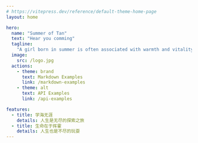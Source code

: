 ```yaml
---
# https://vitepress.dev/reference/default-theme-home-page
layout: home

hero:
  name: "Summer of Tan"
  text: "Hear you comming"
  tagline: 
    "A girl born in summer is often associated with warmth and vitality. She may have a cheerful and radiant personality, exuding a sense of joy and energy. Her sun-kissed skin may have a natural glow, and her hair could be light or sun-bleached. She might embrace the vibrant colors of summer in her fashion choices, preferring light and breezy outfits. With the spirit of the season in her heart, she may enjoy outdoor activities and be drawn to nature. Overall, a girl born in summer embodies the vibrant and lively essence of the season in which she was born."
  image:
    src: /logo.jpg
  actions:
    - theme: brand
      text: Markdown Examples
      link: /markdown-examples
    - theme: alt
      text: API Examples
      link: /api-examples

features:
  - title: 学海无涯
    details: 人生是无尽的探索之旅
  - title: 生命在于挥霍
    details: 人生也是不尽的玩耍
---
```


